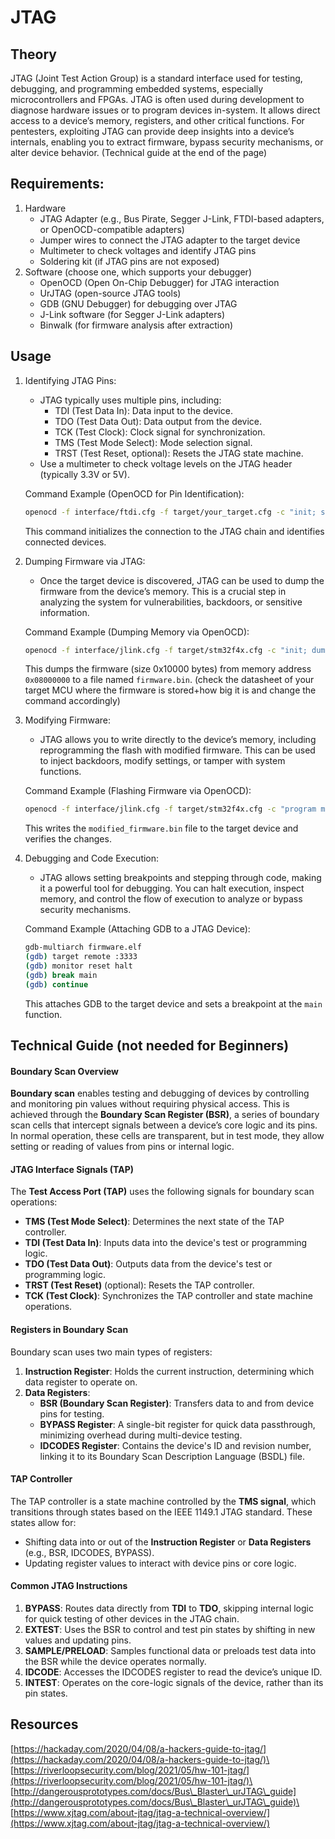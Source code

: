 # JTAG

## **Theory**

JTAG (Joint Test Action Group) is a standard interface used for testing, debugging, and programming embedded systems, especially microcontrollers and FPGAs. JTAG is often used during development to diagnose hardware issues or to program devices in-system. It allows direct access to a device’s memory, registers, and other critical functions. For pentesters, exploiting JTAG can provide deep insights into a device’s internals, enabling you to extract firmware, bypass security mechanisms, or alter device behavior. (Technical guide at the end of the page)

## **Requirements:**

1. Hardware
   * JTAG Adapter (e.g., Bus Pirate, Segger J-Link, FTDI-based adapters, or OpenOCD-compatible adapters)
   * Jumper wires to connect the JTAG adapter to the target device
   * Multimeter to check voltages and identify JTAG pins
   * Soldering kit (if JTAG pins are not exposed)
2. Software (choose one, which supports your debugger)
   * OpenOCD (Open On-Chip Debugger) for JTAG interaction
   * UrJTAG (open-source JTAG tools)
   * GDB (GNU Debugger) for debugging over JTAG
   * J-Link software (for Segger J-Link adapters)
   * Binwalk (for firmware analysis after extraction)

## **Usage**

1.  Identifying JTAG Pins:

    * JTAG typically uses multiple pins, including:
      * TDI (Test Data In): Data input to the device.
      * TDO (Test Data Out): Data output from the device.
      * TCK (Test Clock): Clock signal for synchronization.
      * TMS (Test Mode Select): Mode selection signal.
      * TRST (Test Reset, optional): Resets the JTAG state machine.
    * Use a multimeter to check voltage levels on the JTAG header (typically 3.3V or 5V).

    Command Example (OpenOCD for Pin Identification):

    ```bash
    openocd -f interface/ftdi.cfg -f target/your_target.cfg -c "init; scan_chain; shutdown"
    ```

    This command initializes the connection to the JTAG chain and identifies connected devices.
2.  Dumping Firmware via JTAG:

    * Once the target device is discovered, JTAG can be used to dump the firmware from the device’s memory. This is a crucial step in analyzing the system for vulnerabilities, backdoors, or sensitive information.

    Command Example (Dumping Memory via OpenOCD):

    ```bash
    openocd -f interface/jlink.cfg -f target/stm32f4x.cfg -c "init; dump_image firmware.bin 0x08000000 0x10000; shutdown"
    ```

    This dumps the firmware (size 0x10000 bytes) from memory address `0x08000000` to a file named `firmware.bin`. (check the datasheet of your target MCU where the firmware is stored+how big it is and change the command accordingly)
3.  Modifying Firmware:

    * JTAG allows you to write directly to the device’s memory, including reprogramming the flash with modified firmware. This can be used to inject backdoors, modify settings, or tamper with system functions.

    Command Example (Flashing Firmware via OpenOCD):

    ```bash
    openocd -f interface/jlink.cfg -f target/stm32f4x.cfg -c "program modified_firmware.bin 0x08000000 verify reset exit"
    ```

    This writes the `modified_firmware.bin` file to the target device and verifies the changes.
4.  Debugging and Code Execution:

    * JTAG allows setting breakpoints and stepping through code, making it a powerful tool for debugging. You can halt execution, inspect memory, and control the flow of execution to analyze or bypass security mechanisms.

    Command Example (Attaching GDB to a JTAG Device):

    ```bash
    gdb-multiarch firmware.elf
    (gdb) target remote :3333
    (gdb) monitor reset halt
    (gdb) break main
    (gdb) continue
    ```

    This attaches GDB to the target device and sets a breakpoint at the `main` function.

## Technical Guide (not needed for Beginners)

#### Boundary Scan Overview

**Boundary scan** enables testing and debugging of devices by controlling and monitoring pin values without requiring physical access. This is achieved through the **Boundary Scan Register (BSR)**, a series of boundary scan cells that intercept signals between a device’s core logic and its pins. In normal operation, these cells are transparent, but in test mode, they allow setting or reading of values from pins or internal logic.

#### JTAG Interface Signals (TAP)

The **Test Access Port (TAP)** uses the following signals for boundary scan operations:

* **TMS (Test Mode Select)**: Determines the next state of the TAP controller.
* **TDI (Test Data In)**: Inputs data into the device's test or programming logic.
* **TDO (Test Data Out)**: Outputs data from the device's test or programming logic.
* **TRST (Test Reset)** (optional): Resets the TAP controller.
* **TCK (Test Clock)**: Synchronizes the TAP controller and state machine operations.

#### Registers in Boundary Scan

Boundary scan uses two main types of registers:

1. **Instruction Register**: Holds the current instruction, determining which data register to operate on.
2. **Data Registers**:
   * **BSR (Boundary Scan Register)**: Transfers data to and from device pins for testing.
   * **BYPASS Register**: A single-bit register for quick data passthrough, minimizing overhead during multi-device testing.
   * **IDCODES Register**: Contains the device's ID and revision number, linking it to its Boundary Scan Description Language (BSDL) file.

#### TAP Controller

The TAP controller is a state machine controlled by the **TMS signal**, which transitions through states based on the IEEE 1149.1 JTAG standard. These states allow for:

* Shifting data into or out of the **Instruction Register** or **Data Registers** (e.g., BSR, IDCODES, BYPASS).
* Updating register values to interact with device pins or core logic.

#### Common JTAG Instructions

1. **BYPASS**: Routes data directly from **TDI** to **TDO**, skipping internal logic for quick testing of other devices in the JTAG chain.
2. **EXTEST**: Uses the BSR to control and test pin states by shifting in new values and updating pins.
3. **SAMPLE/PRELOAD**: Samples functional data or preloads test data into the BSR while the device operates normally.
4. **IDCODE**: Accesses the IDCODES register to read the device’s unique ID.
5. **INTEST**: Operates on the core-logic signals of the device, rather than its pin states.

## Resources

[https://hackaday.com/2020/04/08/a-hackers-guide-to-jtag/](https://hackaday.com/2020/04/08/a-hackers-guide-to-jtag/)\
[https://riverloopsecurity.com/blog/2021/05/hw-101-jtag/](https://riverloopsecurity.com/blog/2021/05/hw-101-jtag/)\
[http://dangerousprototypes.com/docs/Bus\_Blaster\_urJTAG\_guide](http://dangerousprototypes.com/docs/Bus\_Blaster\_urJTAG\_guide)\
[https://www.xjtag.com/about-jtag/jtag-a-technical-overview/](https://www.xjtag.com/about-jtag/jtag-a-technical-overview/)
